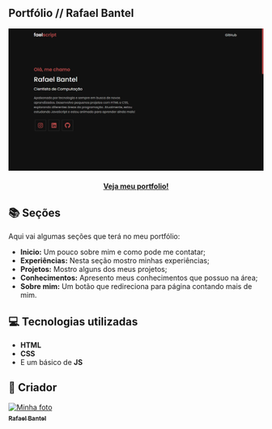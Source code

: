 ## Portfólio // Rafael Bantel

<img src="/images/portfolio.png" alt="Imagem do Portfolio">

<h4 align="center">
<a href="https://faelscript.github.io/portfolio">Veja meu portfolio!</a>
</h4>

## 📚 Seções

Aqui vai algumas seções que terá no meu portfólio:

- **Inicio:** Um pouco sobre mim e como pode me contatar;
- **Experiências:** Nesta seção mostro minhas experiências;
- **Projetos:** Mostro alguns dos meus projetos;
- **Conhecimentos:** Apresento meus conhecimentos que possuo na área;
- **Sobre mim:** Um botão que redireciona para página contando mais de mim.

## 💻 Tecnologias utilizadas

- **HTML**
- **CSS**
- E um básico de **JS**

## 🤍 Criador

<table>
  <tr>
      <a href="https://github.com/faelscript">
        <img src="https://avatars.githubusercontent.com/u/84042023?v=4" width="100px;" alt="Minha foto"/><br>
        <sub>
          <b>Rafael Bantel</b>
        </sub>
      </a>
  </tr>
</table>

